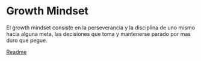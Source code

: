 # Growth Mindset
El growth mindset consiste en la perseverancia y la disciplina de uno mismo hacia alguna meta, las decisiones que toma y mantenerse parado por mas duro que pegue.

[Readme](./README.md)
